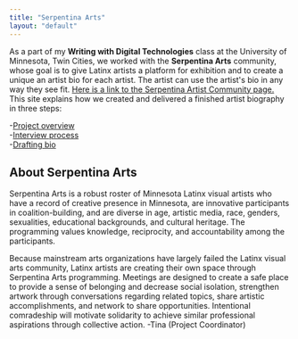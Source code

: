 ```yaml
---
title: "Serpentina Arts"
layout: "default"
---
```

As a part of my **Writing with Digital Technologies** class at the University of Minnesota, Twin Cities, we worked with the **Serpentina Arts** community, whose goal is to give Latinx artists a platform for exhibition and to create a unique an artist bio for each artist. The artist can use the artist's bio in any way they see fit. [Here is a link to the Serpentina Artist Community page.](https://www.facebook.com/Serpentina-Arts-123709977640263/)
This site explains how we created and delivered a finished artist biography in three steps:

-[Project overview](https://hollymargaret.github.io/hollymargaret/serpentina-arts/docs/project-overview/project-overview.md)  
-[Interview process](interview-proceess.md)  
-[Drafting bio](drafting-bio.md)  


## About Serpentina Arts
Serpentina Arts is a robust roster of Minnesota Latinx visual artists who have a record of creative presence in Minnesota, are innovative participants in coalition-building, and are diverse in age, artistic media, race, genders, sexualities, educational backgrounds, and cultural heritage. The programming values knowledge, reciprocity, and accountability among the participants.

Because mainstream arts organizations have largely failed the Latinx visual arts community, Latinx artists are creating their own space through Serpentina Arts programming. Meetings are designed to create a safe place to provide a sense of belonging and decrease social isolation, strengthen artwork through conversations regarding related topics, share artistic accomplishments, and network to share opportunities. Intentional comradeship will motivate solidarity to achieve similar professional aspirations through collective action.
-Tina (Project Coordinator)
